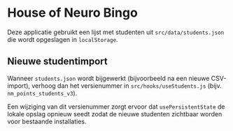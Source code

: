 # House of Neuro Bingo

Deze applicatie gebruikt een lijst met studenten uit `src/data/students.json` die wordt opgeslagen in `localStorage`.

## Nieuwe studentimport

Wanneer `students.json` wordt bijgewerkt (bijvoorbeeld na een nieuwe CSV-import), verhoog dan het versienummer in `src/hooks/useStudents.js` (bijv. `nm_points_students_v3`).

Een wijziging van dit versienummer zorgt ervoor dat `usePersistentState` de lokale opslag opnieuw seedt zodat de nieuwe studenten zichtbaar worden voor bestaande installaties.
